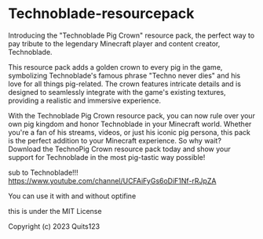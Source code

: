 # Technoblade-resourcepack
Introducing the "Technoblade Pig Crown" resource pack, the perfect way to pay tribute to the legendary Minecraft player and content creator, Technoblade.

This resource pack adds a golden crown to every pig in the game, symbolizing Technoblade's famous phrase "Techno never dies" and his love for all things pig-related. The crown features intricate details and is designed to seamlessly integrate with the game's existing textures, providing a realistic and immersive experience.

With the Technoblade Pig Crown resource pack, you can now rule over your own pig kingdom and honor Technoblade in your Minecraft world. Whether you're a fan of his streams, videos, or just his iconic pig persona, this pack is the perfect addition to your Minecraft experience. So why wait? Download the TechnoPig Crown resource pack today and show your support for Technoblade in the most pig-tastic way possible!

sub to Technoblade!!! https://www.youtube.com/channel/UCFAiFyGs6oDiF1Nf-rRJpZA

You can use it with and without optifine


this is under the MIT License

Copyright (c) 2023 Quits123
